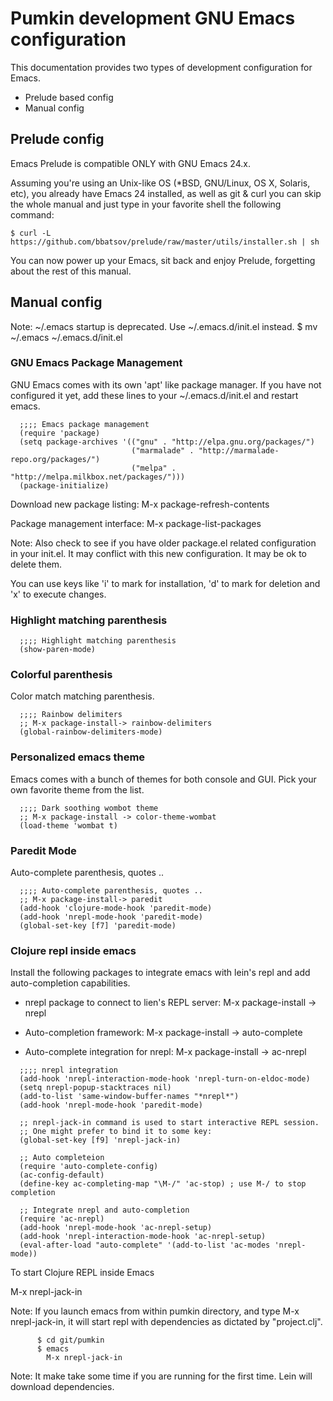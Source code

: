 # Pumkin development GNU Emacs configuration

This documentation provides two types of development configuration for Emacs.

* Prelude based config
* Manual config

## Prelude config

Emacs Prelude is compatible ONLY with GNU Emacs 24.x.

Assuming you're using an Unix-like OS (*BSD, GNU/Linux, OS X, Solaris, etc), you
already have Emacs 24 installed, as well as git & curl you can skip the whole
manual and just type in your favorite shell the following command:

```
$ curl -L https://github.com/bbatsov/prelude/raw/master/utils/installer.sh | sh
```
You can now power up your Emacs, sit back and enjoy Prelude, forgetting about
the rest of this manual.

## Manual config

Note: ~/.emacs startup is deprecated. Use ~/.emacs.d/init.el instead.
       $ mv ~/.emacs ~/.emacs.d/init.el

### GNU Emacs Package Management
GNU Emacs comes with its own 'apt' like package manager. If you have not
configured it yet, add these lines to your ~/.emacs.d/init.el and restart
emacs.

```
  ;;;; Emacs package management
  (require 'package)
  (setq package-archives '(("gnu" . "http://elpa.gnu.org/packages/")
                           ("marmalade" . "http://marmalade-repo.org/packages/")
                           ("melpa" . "http://melpa.milkbox.net/packages/")))
  (package-initialize)
```

Download new package listing:
 M-x package-refresh-contents

Package management interface:
 M-x package-list-packages

Note: Also check to see if you have older package.el related configuration in
      your init.el. It may conflict with this new configuration. It may be ok
      to delete them.

You can use keys like 'i' to mark for installation, 'd' to mark for
deletion and 'x' to execute changes.

### Highlight matching parenthesis
```
  ;;;; Highlight matching parenthesis
  (show-paren-mode)
```

### Colorful parenthesis
Color match matching parenthesis.
```
  ;;;; Rainbow delimiters
  ;; M-x package-install-> rainbow-delimiters
  (global-rainbow-delimiters-mode)
```

### Personalized emacs theme
Emacs comes with a bunch of themes for both console and GUI. Pick your own
favorite theme from the list.
```
  ;;;; Dark soothing wombot theme
  ;; M-x package-install -> color-theme-wombat
  (load-theme 'wombat t)
```

### Paredit Mode
Auto-complete parenthesis, quotes ..
```
  ;;;; Auto-complete parenthesis, quotes ..
  ;; M-x package-install-> paredit
  (add-hook 'clojure-mode-hook 'paredit-mode)
  (add-hook 'nrepl-mode-hook 'paredit-mode)
  (global-set-key [f7] 'paredit-mode)
```

### Clojure repl inside emacs
Install the following packages to integrate emacs with lein's repl and add
auto-completion capabilities.

* nrepl package to connect to lien's REPL server:
 M-x package-install -> nrepl

* Auto-completion framework:
 M-x package-install -> auto-complete

* Auto-complete integration for nrepl:
 M-x package-install -> ac-nrepl

```
  ;;;; nrepl integration
  (add-hook 'nrepl-interaction-mode-hook 'nrepl-turn-on-eldoc-mode)
  (setq nrepl-popup-stacktraces nil)
  (add-to-list 'same-window-buffer-names "*nrepl*")
  (add-hook 'nrepl-mode-hook 'paredit-mode)

  ;; nrepl-jack-in command is used to start interactive REPL session.
  ;; One might prefer to bind it to some key:
  (global-set-key [f9] 'nrepl-jack-in)

  ;; Auto completeion
  (require 'auto-complete-config)
  (ac-config-default)
  (define-key ac-completing-map "\M-/" 'ac-stop) ; use M-/ to stop completion

  ;; Integrate nrepl and auto-completion
  (require 'ac-nrepl)
  (add-hook 'nrepl-mode-hook 'ac-nrepl-setup)
  (add-hook 'nrepl-interaction-mode-hook 'ac-nrepl-setup)
  (eval-after-load "auto-complete" '(add-to-list 'ac-modes 'nrepl-mode))
```

To start Clojure REPL inside Emacs

 M-x nrepl-jack-in

Note: If you launch emacs from within pumkin directory, and type M-x
      nrepl-jack-in, it will start repl with dependencies as dictated by
      "project.clj".
```
      $ cd git/pumkin
      $ emacs
        M-x nrepl-jack-in
```
Note: It make take some time if you are running for the first time. Lein will
      download dependencies.
